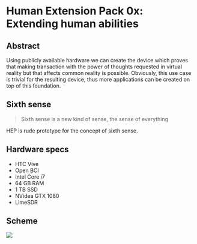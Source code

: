 # Human Extension Pack 0x: Extending human abilities 

## Abstract
Using publicly available hardware we can create the device which
proves that making transaction with the power of thoughts requested in virtual reality but that affects common reality is possible. Obviously, this use case is trivial for the resulting device, thus more applications can be created on top of this foundation.

## Sixth sense

> Sixth sense is a new kind of sense, the sense of everything

HEP is rude prototype for the concept of sixth sense.

## Hardware specs
- HTC Vive
- Open BCI
- Intel Core i7
- 64 GB RAM
- 1 TB SSD
- NVidea GTX 1080
- LimeSDR

## Scheme

![](https://raw.githubusercontent.com/cyberFund/labs/master/hep.jpg)
